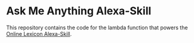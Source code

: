 # Ask Me Anything Alexa-Skill

This repository contains the code for the lambda function that powers the [Online Lexicon Alexa-Skill](https://www.amazon.de/dp/B0D5HHK169/).